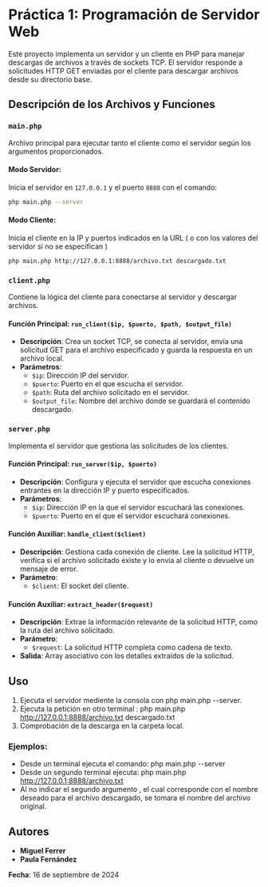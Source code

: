 # Práctica 1: Programación de Servidor Web
Este proyecto implementa un servidor y un cliente en PHP para manejar descargas de archivos a través de sockets TCP. El servidor responde a solicitudes HTTP GET enviadas por el cliente para descargar archivos desde su directorio base.

## Descripción de los Archivos y Funciones
### `main.php`
Archivo principal para ejecutar tanto el cliente como el servidor según los argumentos proporcionados.

#### Modo Servidor:
Inicia el servidor en `127.0.0.1` y el puerto `8888` con el comando:

```bash
php main.php --server
```

#### Modo Cliente:
Inicia el cliente en la IP y puertos indicados en la URL ( o con los valores del servidor si no se especifican )

```bash
php main.php http://127.0.0.1:8888/archivo.txt descargado.txt
```

### `client.php`
Contiene la lógica del cliente para conectarse al servidor y descargar archivos.

#### Función Principal: `run_client($ip, $puerto, $path, $output_file)`
- **Descripción**: Crea un socket TCP, se conecta al servidor, envía una solicitud GET para el archivo especificado y guarda la respuesta en un archivo local.
- **Parámetros**:
  - `$ip`: Dirección IP del servidor.
  - `$puerto`: Puerto en el que escucha el servidor.
  - `$path`: Ruta del archivo solicitado en el servidor.
  - `$output_file`: Nombre del archivo donde se guardará el contenido descargado.

### `server.php`
Implementa el servidor que gestiona las solicitudes de los clientes.

#### Función Principal: `run_server($ip, $puerto)`
- **Descripción**: Configura y ejecuta el servidor que escucha conexiones entrantes en la dirección IP y puerto especificados.
- **Parámetros**:
  - `$ip`: Dirección IP en la que el servidor escuchará las conexiones.
  - `$puerto`: Puerto en el que el servidor escuchará conexiones.

#### Función Auxiliar: `handle_client($client)`
- **Descripción**: Gestiona cada conexión de cliente. Lee la solicitud HTTP, verifica si el archivo solicitado existe y lo envía al cliente o devuelve un mensaje de error.
- **Parámetro**:
  - `$client`: El socket del cliente.

#### Función Auxiliar: `extract_header($request)`
- **Descripción**: Extrae la información relevante de la solicitud HTTP, como la ruta del archivo solicitado.
- **Parámetro**:
  - `$request`: La solicitud HTTP completa como cadena de texto.
- **Salida**: Array asociativo con los detalles extraídos de la solicitud.


## Uso

1. Ejecuta el servidor mediente la consola con php main.php --server.
2. Ejecuta la petición en otro terminal : php main.php http://127.0.0.1:8888/archivo.txt descargado.txt
3. Comprobación de la descarga en la carpeta local.

### Ejemplos:

- Desde un terminal ejecuta el comando: php main.php --server
- Desde un segundo terminal ejecuta: php main.php http://127.0.0.1:8888/archivo.txt
- Al no indicar el segundo argumento , el cual corresponde con el nombre deseado para el archivo descargado, se tomara el nombre del archivo original.

## Autores

- **Miguel Ferrer**
- **Paula Fernández**

**Fecha**: 16 de septiembre de 2024
